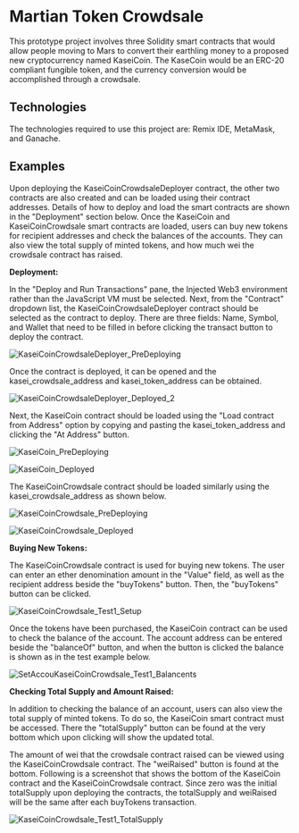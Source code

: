 # Martian Token Crowdsale
This prototype project involves three Solidity smart contracts that would allow people moving to Mars to convert their earthling money to a proposed new cryptocurrency named KaseiCoin. The KaseCoin would be an ERC-20 compliant fungible token, and the currency conversion would be accomplished through a crowdsale.  

## Technologies
The technologies required to use this project are: Remix IDE, MetaMask, and Ganache.

## Examples
Upon deploying the KaseiCoinCrowdsaleDeployer contract, the other two contracts are also created and can be loaded using their contract addresses. Details of how to deploy and load the smart contracts are shown in the "Deployment" section below. Once the KaseiCoin and KaseiCoinCrowdsale smart contracts are loaded, users can buy new tokens for recipient addresses and check the balances of the accounts. They can also view the total supply of minted tokens, and how much wei the crowdsale contract has raised.   

**Deployment:**

In the "Deploy and Run Transactions" pane, the Injected Web3 environment rather than the JavaScript VM must be selected. Next, from the "Contract" dropdown list, the KaseiCoinCrowdsaleDeployer contract should be selected as the contract to deploy. There are three fields: Name, Symbol, and Wallet that need to be filled in before clicking the transact button to deploy the contract.

![KaseiCoinCrowdsaleDeployer_PreDeploying](Evaluation_Evidence/KaseiCoinCrowdsaleDeployer_PreDeploying.png)

Once the contract is deployed, it can be opened and the kasei_crowdsale_address and kasei_token_address can be obtained.

![KaseiCoinCrowdsaleDeployer_Deployed_2](Evaluation_Evidence/KaseiCoinCrowdsaleDeployer_Deployed_2.png)

Next, the KaseiCoin contract should be loaded using the "Load contract from Address" option by copying and pasting the kasei_token_address and clicking the "At Address" button.

![KaseiCoin_PreDeploying](Evaluation_Evidence/KaseiCoin_PreDeploying.png)

![KaseiCoin_Deployed](Evaluation_Evidence/KaseiCoin_Deployed.png)

The KaseiCoinCrowdsale contract should be loaded similarly using the kasei_crowdsale_address as shown below.

![KaseiCoinCrowdsale_PreDeploying](Evaluation_Evidence/KaseiCoinCrowdsale_PreDeploying.png)

![KaseiCoinCrowdsale_Deployed](Evaluation_Evidence/KaseiCoinCrowdsale_Deployed.png)

**Buying New Tokens:**

The KaseiCoinCrowdsale contract is used for buying new tokens. The user can enter an ether denomination amount in the "Value" field, as well as the recipient address beside the "buyTokens" button. Then, the "buyTokens" button can be clicked.

![KaseiCoinCrowdsale_Test1_Setup](Evaluation_Evidence/KaseiCoinCrowdsale_Test1_Setup.png)

Once the tokens have been purchased, the KaseiCoin contract can be used to check the balance of the account. The account address can be entered beside the "balanceOf" button, and when the button is clicked the balance is shown as in the test example below.

![SetAccouKaseiCoinCrowdsale_Test1_Balancents](Evaluation_Evidence/KaseiCoinCrowdsale_Test1_Balance.png)

**Checking Total Supply and Amount Raised:**

In addition to checking the balance of an account, users can also view the total supply of minted tokens. To do so, the KaseiCoin smart contract must be accessed. There the "totalSupply" button can be found at the very bottom which upon clicking will show the updated total.

The amount of wei that the crowdsale contract raised can be viewed using the KaseiCoinCrowdsale contract. The "weiRaised" button is found at the bottom. Following is a screenshot that shows the bottom of the KaseiCoin contract and the KaseiCoinCrowdsale contract. Since zero was the initial totalSupply upon deploying the contracts, the totalSupply and weiRaised will be the same after each buyTokens transaction. 

![KaseiCoinCrowdsale_Test1_TotalSupply](Evaluation_Evidence/KaseiCoinCrowdsale_Test1_TotalSupply.png)


